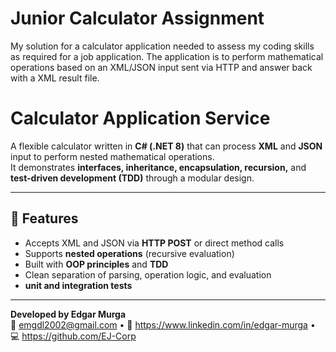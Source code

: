 # Junior Calculator Assignment
My solution for a calculator application needed to assess my coding skills as required for a job application. The application is to perform mathematical operations based on an XML/JSON input sent via HTTP and answer back with a XML result file.

#  Calculator Application Service

A flexible calculator written in **C# (.NET 8)** that can process **XML** and **JSON** input to perform nested mathematical operations.  
It demonstrates **interfaces, inheritance, encapsulation, recursion,** and **test-driven development (TDD)** through a modular design.

---

## 🚀 Features
- Accepts XML and JSON via **HTTP POST** or direct method calls  
- Supports **nested operations** (recursive evaluation)  
- Built with **OOP principles** and **TDD**  
- Clean separation of parsing, operation logic, and evaluation  
- **unit and integration tests**

---

**Developed by Edgar Murga**  
📧 emgdl2002@gmail.com • 💼 https://www.linkedin.com/in/edgar-murga • 💻 https://github.com/EJ-Corp
